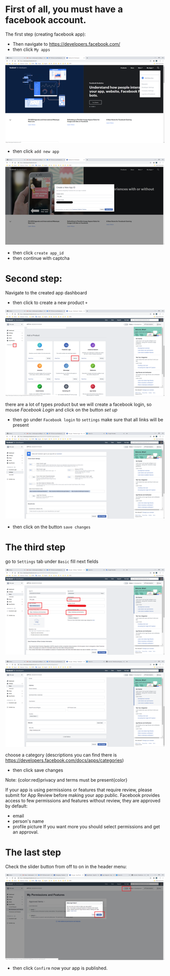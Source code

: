 # First of all, you must have a facebook account. 
The first step (creating facebook app):
* Then navigate to https://developers.facebook.com/
* then click ``My apps``

<p align="center"><img src="./files/screenshot-1.png"></p> 

* then click ``add new app``

<p align="center"><img src="./files/screenshot-2.png"></p> 

* then click ``create app_id``
* then continue with captcha

# Second step:
Navigate to the created app dashboard
* then click to create a new product ``+``

<p align="center"><img src="./files/screenshot-3.png"></p> 

there are a lot of types product but we will create a facebook login, so mouse *Facebook Login* and click on the button *set up*
* then go under ``Facebook login`` to ``settings``
make sure that all links will be present

<p align="center"><img src="./files/screenshot-4.png"></p> 

* then click on the button ``save changes``

# The third step 
go to ``Settings`` tab under ``Basic``
fill next fields

<p align="center"><img src="./files/screenshot-5.png"></p> 

<p align="center"><img src="./files/screenshot-6.png"></p> 

choose a category (descriptions you can find there is https://developers.facebook.com/docs/apps/categories)

* then click save changes

Note:
{color:red}privacy and terms must be present{color}


If your app is using permissions or features that require review, please submit for App Review before making your app public.
Facebook provides access to few permissions and features without review, they are approved by default:
* email
* person's name
* profile picture
If you want more you should select permissions and get an approval.

# The last step
Check the slider button from off to on in the header menu:

<p align="center"><img src="./files/screenshot-7.png"></p> 

* then click ``Confirm``
now your app is published.